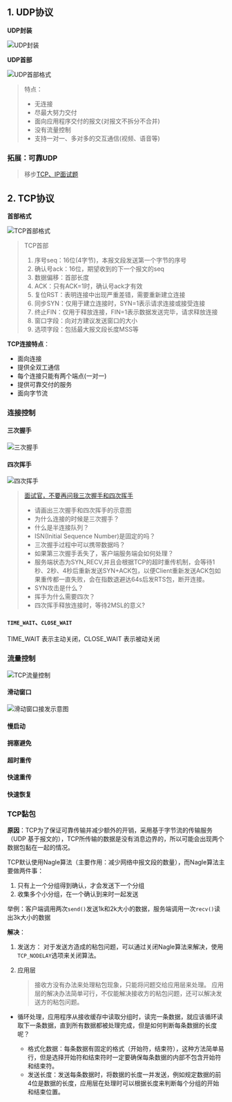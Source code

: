 ## 1. UDP协议
**UDP封装**

![UDP封装](https://i.loli.net/2020/04/07/lXsenb5vCyAu2WG.png)

**UDP首部**

![UDP首部格式](https://i.loli.net/2020/04/07/LQ8RrltjdOnFHyv.png)

> 特点：
> - 无连接
> - 尽最大努力交付
> - 面向应用程序交付的报文(对报文不拆分不合并)
> - 没有流量控制
> - 支持一对一、多对多的交互通信(视频、语音等)

### 拓展：可靠UDP

> 移步[TCP、IP面试题](附：面试题/TCP、UDP面试.md)


## 2. TCP协议
**首部格式**

![TCP首部格式](https://i.loli.net/2020/04/07/SAaW27OpIjMgXlD.png)

> TCP首部
> 1. 序号seq：16位(4字节)，本报文段发送第一个字节的序号
> 2. 确认号ack：16位，期望收到的下一个报文的seq
> 3. 数据偏移：首部长度
> 4. ACK：只有ACK=1时，确认号ack才有效
> 5. 复位RST：表明连接中出现严重差错，需要重新建立连接
> 6. 同步SYN：仅用于建立连接时，SYN=1表示请求连接或接受连接
> 7. 终止FIN：仅用于释放连接，FIN=1表示数据发送完毕，请求释放连接
> 8. 窗口字段：向对方建议发送窗口的大小
> 9. 选项字段：包括最大报文段长度MSS等

**TCP连接特点**：
- 面向连接
- 提供全双工通信
- 每个连接只能有两个端点(一对一)
- 提供可靠交付的服务
- 面向字节流
### 连接控制
#### 三次握手

> 

![三次握手](https://i.loli.net/2020/04/07/CtocwM5zkE6VHLy.png)


#### 四次挥手

![四次挥手](https://i.loli.net/2020/04/07/PZTo6CJQ1fhNBOV.png)

> [面试官，不要再问我三次握手和四次挥手](https://yuanrengu.com/2020/77eef79f.html)
> 
> - 请画出三次握手和四次挥手的示意图
> - 为什么连接的时候是三次握手？
> - 什么是半连接队列？
> - ISN(Initial Sequence Number)是固定的吗？
> - 三次握手过程中可以携带数据吗？
> - 如果第三次握手丢失了，客户端服务端会如何处理？
> - 服务端状态为SYN_RECV,并且会根据TCP的超时重传机制，会等待1秒、2秒、4秒后重新发送SYN+ACK包，以便Client重新发送ACK包如果重传都一直失败，会在指数退避达64s后发RTS包，断开连接。
> - SYN攻击是什么？
> - 挥手为什么需要四次？
> - 四次挥手释放连接时，等待2MSL的意义?
#### `TIME_WAIT`、`CLOSE_WAIT`
TIME_WAIT 表示主动关闭，CLOSE_WAIT 表示被动关闭

### 流量控制
![TCP流量控制](https://i.loli.net/2020/04/07/QZXBuUhmnsHfrRW.png)
#### 滑动窗口
![滑动窗口接发示意图](https://i.loli.net/2020/04/07/NwiCVl2cje4gPLz.png)
#### 慢启动
#### 拥塞避免
#### 超时重传
#### 快速重传
#### 快速恢复

### TCP黏包
**原因**：TCP为了保证可靠传输并减少额外的开销，采用基于字节流的传输服务（UDP 基于报文的），TCP所传输的数据是没有消息边界的，所以可能会出现两个数据包黏在一起的情况。

TCP默认使用Nagle算法（主要作用：减少网络中报文段的数量），而Nagle算法主要做两件事：
1. 只有上一个分组得到确认，才会发送下一个分组
2. 收集多个小分组，在一个确认到来时一起发送

举例：客户端调用两次`send()`发送1k和2k大小的数据，服务端调用一次`recv()`读出3k大小的数据

**解决**：
1. 发送方：
对于发送方造成的粘包问题，可以通过关闭Nagle算法来解决，使用`TCP_NODELAY`选项来关闭算法。

2. 应用层
    > 接收方没有办法来处理粘包现象，只能将问题交给应用层来处理。
    > 应用层的解决办法简单可行，不仅能解决接收方的粘包问题，还可以解决发送方的粘包问题。

- 循环处理，应用程序从接收缓存中读取分组时，读完一条数据，就应该循环读取下一条数据，直到所有数据都被处理完成，但是如何判断每条数据的长度呢？

  - 格式化数据：每条数据有固定的格式（开始符，结束符），这种方法简单易行，但是选择开始符和结束符时一定要确保每条数据的内部不包含开始符和结束符。
  - 发送长度：发送每条数据时，将数据的长度一并发送，例如规定数据的前4位是数据的长度，应用层在处理时可以根据长度来判断每个分组的开始和结束位置。
